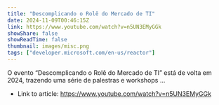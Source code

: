 ```yaml
---
title: "Descomplicando o Rolê do Mercado de TI"
date: 2024-11-09T00:46:15Z
link: https://www.youtube.com/watch?v=n5UN3EMyGGk
showShare: false
showReadTime: false
thumbnail: images/misc.png
tags: ["developer.microsoft.com/en-us/reactor"]
---
```

O evento “Descomplicando o Rolê do Mercado de TI” está de volta em 2024, trazendo uma série de palestras e workshops ...

- Link to article: https://www.youtube.com/watch?v=n5UN3EMyGGk